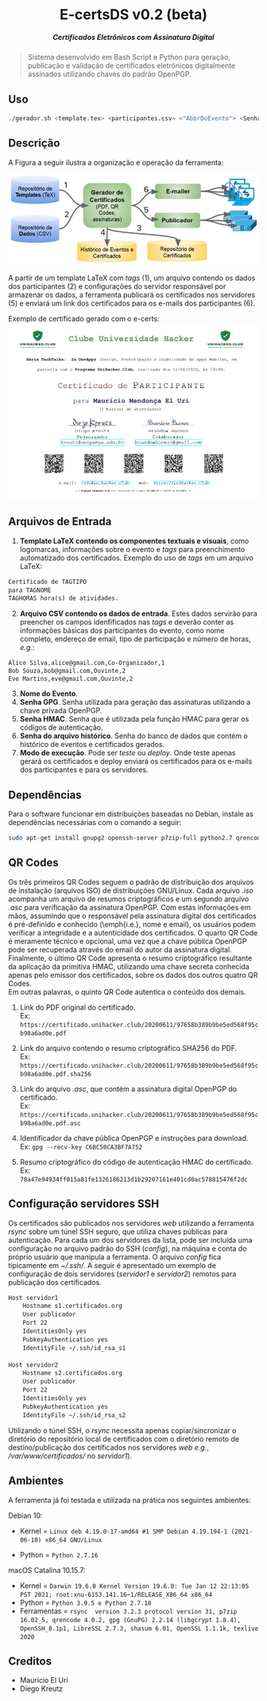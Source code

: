 <h1 align="center">E-certsDS v0.2 (beta)</h1>
<h5 align="center">
Certificados Eletrônicos com Assinatura Digital
</h5>

>Sistema desenvolvido em Bash Script e Python para  geração, publicação e validação de certificados eletrônicos digitalmente assinados utilizando chaves do padrão OpenPGP.

## Uso

```sh
./gerador.sh <template.tex> <participantes.csv> <"AbbrDoEvento"> <SenhaGPG> <SenhaHMAC> <SenhaDoHistory> <[teste/deploy]>
```

## Descrição
A Figura a seguir ilustra a organização e operação da ferramenta:

![e-certs-model](/imagens/e-certs-model.png?raw=true "e-certs-model")

A partir de um template LaTeX com *tags* (1), um arquivo contendo os dados dos participantes (2) e configurações do servidor responsável por armazenar os dados, a ferramenta publicará os certificados nos servidores (5) e enviará um link dos certificados para os e-mails dos participantes (6).

Exemplo de certificado gerado com o e-certs:
![e-certs-model](/imagens/certificado-mauricio.png "e-certs-certificate")


## Arquivos de Entrada
1. **Template LaTeX contendo os componentes textuais e visuais**, como logomarcas, informações sobre o evento e *tags* para preenchimento automatizado dos certificados.
Exemplo do uso de *tags* em um arquivo LaTeX:
```tex
Certificado de TAGTIPO
para TAGNOME
TAGHORAS hora(s) de atividades.
```
2. **Arquivo CSV contendo os dados de entrada**. Estes dados servirão para preencher os campos idenfificados nas *tags* e deverão conter as informações básicas dos participantes do evento, como nome completo, endereço de email, tipo de participação e número de horas, *e.g.*:
```csv
Alice Silva,alice@gmail.com,Co-Organizador,1
Bob Souza,bob@gmail.com,Ouvinte,2
Eve Martins,eve@gmail.com,Ouvinte,2
```
3. **Nome do Evento**. 
4. **Senha GPG**.  Senha utilizada para geração das assinaturas utilizando a chave privada OpenPGP.
5. **Senha HMAC**. Senha que é utilizada pela função HMAC para gerar os códigos de autenticação.
6. **Senha do arquivo histórico**. Senha do banco de dados que contém o histórico de eventos e certificados gerados.
7. **Modo de execução**. Pode ser *teste* ou *deploy*. Onde teste apenas gerará os certificados e deploy enviará os certificados para os e-mails dos participantes e para os servidores.

## Dependências
Para o software funcionar em distribuições baseadas no Debian, instale as dependências necessárias com o comando a seguir:
```sh
sudo apt-get install gnupg2 openssh-server p7zip-full python2.7 qrencode rsync texlive texlive-fonts-extra texlive-latex-extra -y
```

## QR Codes
Os três primeiros QR Codes seguem o padrão de distribuição dos arquivos de instalação (arquivos ISO) de distribuições GNU/Linux.
Cada arquivo *.iso* acompanha um arquivo de resumos criptográficos e um segundo arquivo *.asc* para verificação da assinatura OpenPGP.
Com estas informações em mãos, assumindo que o responsável pela assinatura digital dos certificados é pré-definido e conhecido (\emph{i.e.}, nome e email), os usuários podem verificar a integridade e a autenticidade dos certificados.
O quarto QR Code é meramente técnico e opcional, uma vez que a chave pública OpenPGP pode ser recuperada através do email do autor da assinatura digital. 
Finalmente, o último QR Code apresenta o resumo criptográfico resultante da aplicação da primitiva HMAC, utilizando uma chave secreta conhecida apenas pelo emissor dos certificados, sobre os dados dos outros quatro QR Codes.  
Em outras palavras, o quinto QR Code autentica o conteúdo dos demais.

1. Link do PDF original do certificado.\
Ex: `https://certificado.unihacker.club/20200611/97658b389b9be5ed568f95cb98a6ad0e.pdf`

2. Link do arquivo contendo o resumo criptográfico SHA256 do PDF.\
Ex: `https://certificado.unihacker.club/20200611/97658b389b9be5ed568f95cb98a6ad0e.pdf.sha256`

3. Link do arquivo *.asc*, que contém a assinatura digital OpenPGP do certificado.\
Ex: `https://certificado.unihacker.club/20200611/97658b389b9be5ed568f95cb98a6ad0e.pdf.asc`

4. Identificador da chave pública OpenPGP e instruções para download.\
Ex: `gpg --recv-key C6BC50CA3BF7A752`

5. Resumo criptográfico do código de autenticação HMAC do certificado.\
Ex: `78a47e94934ff015a81fe1326186213d1b29207161e401cd0ac578815476f2dc`

## Configuração servidores SSH

Os certificados são publicados nos servidores *web* utilizando a ferramenta *rsync* sobre um túnel SSH seguro, que utiliza chaves públicas para autenticação.
Para cada um dos servidores da lista, pode ser incluída uma configuração no arquivo padrão do SSH (*config*), na máquina e conta do próprio usuário que manipula a ferramenta.
O arquivo *config* fica tipicamente em *~/.ssh/*.
A seguir é apresentado um exemplo de configuração de dois servidores (*servidor1* e *servidor2*) remotos para publicação dos certificados. 

```.sh
Host servidor1
	Hostname s1.certificados.org
	User publicador
	Port 22
	IdentitiesOnly yes
	PubkeyAuthentication yes
	IdentityFile ~/.ssh/id_rsa_s1

Host servidor2
	Hostname s2.certificados.org
	User publicador
	Port 22
	IdentitiesOnly yes
	PubkeyAuthentication yes
	IdentityFile ~/.ssh/id_rsa_s2


```

Utilizando o túnel SSH, o *rsync* necessita apenas copiar/sincronizar o diretório do repositório local de certificados com o diretório remoto de destino/publicação dos certificados nos servidores *web* *e.g.*, */var/www/certificados/* no *servidor1*).


## Ambientes 

A ferramenta já foi testada e utilizada na prática nos seguintes ambientes:

Debian 10:

- Kernel = `Linux deb 4.19.0-17-amd64 #1 SMP Debian 4.19.194-1 (2021-06-10) x86_64 GNU/Linux`

- Python = `Python 2.7.16`

macOS Catalina 10.15.7:

- Kernel = `Darwin 19.6.0 Kernel Version 19.6.0: Tue Jan 12 22:13:05 PST 2021; root:xnu-6153.141.16~1/RELEASE_X86_64 x86_64`
- Python = `Python 3.9.5 e Python 2.7.18`
- Ferramentas = `rsync  version 3.2.3 protocol version 31, p7zip 16.02_5, qrencode 4.0.2, gpg (GnuPG) 2.2.14 (libgcrypt 1.8.4), OpenSSH_8.1p1, LibreSSL 2.7.3, shasum 6.01, OpenSSL 1.1.1k, texlive 2020`

## Creditos
* Maurício El Uri
* Diego Kreutz
